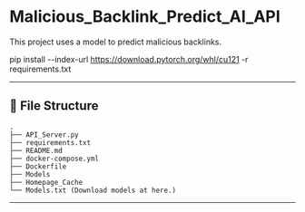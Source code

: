 # Malicious_Backlink_Predict_AI_API

This project uses a model to predict malicious backlinks.

pip install --index-url https://download.pytorch.org/whl/cu121 -r requirements.txt

---
## 📂 File Structure

```
.
├── API_Server.py
├── requirements.txt
├── README.md
├── docker-compose.yml
├── Dockerfile
├── Models
├── Homepage_Cache
└── Models.txt (Download models at here.)
```
---
